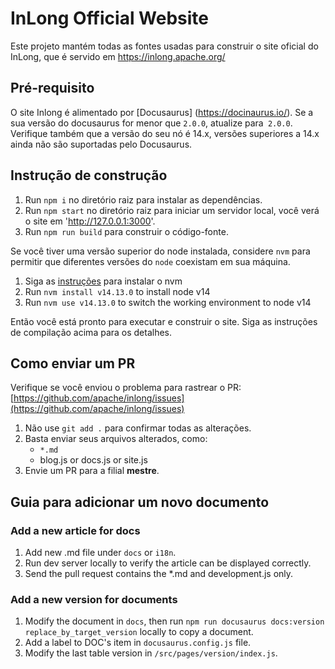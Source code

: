 # InLong Official Website

Este projeto mantém todas as fontes usadas para construir o site oficial do InLong, que é servido em
https://inlong.apache.org/

## Pré-requisito

O site Inlong é alimentado por [Docusaurus] (https://docinaurus.io/).
Se a sua versão do docusaurus for menor que `2.0.0`, atualize para` 2.0.0`.
Verifique também que a versão do seu nó é 14.x, versões superiores a 14.x ainda não são suportadas pelo Docusaurus.

## Instrução de construção

1. Run `npm i` no diretório raiz para instalar as dependências.
2. Run `npm start` no diretório raiz para iniciar um servidor local, você verá o site em 'http://127.0.0.1:3000'.
3. Run `npm run build` para construir o código-fonte.

Se você tiver uma versão superior do node instalada, considere `nvm` para permitir que diferentes versões do `node` coexistam em sua máquina.

1. Siga as [instruções](http://nvm.sh) para instalar o nvm
2. Run `nvm install v14.13.0` to install node v14
3. Run `nvm use v14.13.0` to switch the working environment to node v14

Então você está pronto para executar e construir o site. Siga as instruções de compilação acima para os detalhes.

## Como enviar um PR

Verifique se você enviou o problema para rastrear o PR: [https://github.com/apache/inlong/issues](https://github.com/apache/inlong/issues)

1. Não use `git add .` para confirmar todas as alterações.
2. Basta enviar seus arquivos alterados, como:
    * `*.md`
	* blog.js or docs.js or site.js
3. Envie um PR para a filial **mestre**.


## Guia para adicionar um novo documento

### Add a new article for docs

1. Add new .md file under `docs` or `i18n`.
2. Run dev server locally to verify the article can be displayed correctly.
3. Send the pull request contains the *.md and development.js only.


### Add a new version for documents

1. Modify the document in `docs`, then run `npm run docusaurus docs:version replace_by_target_version` locally to copy a document.
2. Add a label to DOC's item in `docusaurus.config.js` file.
3. Modify the last table version in `/src/pages/version/index.js`.
